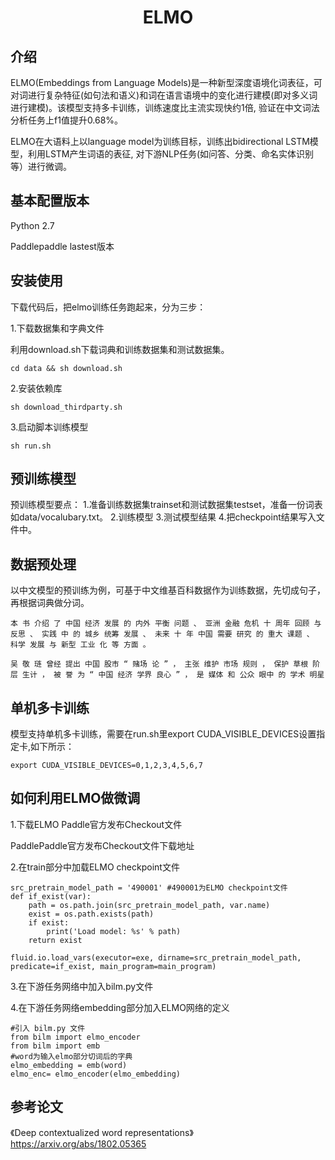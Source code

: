 <h1 align="center">ELMO</h1>

## 介绍
ELMO(Embeddings from Language Models)是一种新型深度语境化词表征，可对词进行复杂特征(如句法和语义)和词在语言语境中的变化进行建模(即对多义词进行建模)。该模型支持多卡训练，训练速度比主流实现快约1倍,  验证在中文词法分析任务上f1值提升0.68%。

ELMO在大语料上以language model为训练目标，训练出bidirectional LSTM模型，利用LSTM产生词语的表征, 对下游NLP任务(如问答、分类、命名实体识别等）进行微调。

## 基本配置版本
Python 2.7

Paddlepaddle lastest版本

## 安装使用
下载代码后，把elmo训练任务跑起来，分为三步：

1.下载数据集和字典文件

利用download.sh下载词典和训练数据集和测试数据集。
```shell
cd data && sh download.sh
```

2.安装依赖库

```shell
sh download_thirdparty.sh
```

3.启动脚本训练模型
```shell
sh run.sh
```

## 预训练模型
预训练模型要点：
1.准备训练数据集trainset和测试数据集testset，准备一份词表如data/vocalubary.txt。
2.训练模型
3.测试模型结果
4.把checkpoint结果写入文件中。

## 数据预处理
以中文模型的预训练为例，可基于中文维基百科数据作为训练数据，先切成句子，再根据词典做分词。
```
本 书 介绍 了 中国 经济 发展 的 内外 平衡 问题 、 亚洲 金融 危机 十 周年 回顾 与 反思 、 实践 中 的 城乡 统筹 发展 、 未来 十 年 中国 需要 研究 的 重大 课题 、 科学 发展 与 新型 工业 化 等 方面 。
```
```
吴 敬 琏 曾经 提出 中国 股市 “ 赌场 论 ” ， 主张 维护 市场 规则 ， 保护 草根 阶层 生计 ， 被 誉 为 “ 中国 经济 学界 良心 ” ， 是 媒体 和 公众 眼中 的 学术 明星 
```

## 单机多卡训练
模型支持单机多卡训练，需要在run.sh里export CUDA_VISIBLE_DEVICES设置指定卡,如下所示：
```shell
export CUDA_VISIBLE_DEVICES=0,1,2,3,4,5,6,7
```

## 如何利用ELMO做微调

1.下载ELMO Paddle官方发布Checkout文件

PaddlePaddle官方发布Checkout文件下载地址

2.在train部分中加载ELMO checkpoint文件
```shell
src_pretrain_model_path = '490001' #490001为ELMO checkpoint文件
def if_exist(var):
    path = os.path.join(src_pretrain_model_path, var.name)
    exist = os.path.exists(path)
    if exist:
        print('Load model: %s' % path)
    return exist

fluid.io.load_vars(executor=exe, dirname=src_pretrain_model_path, predicate=if_exist, main_program=main_program) 
```

3.在下游任务网络中加入bilm.py文件

4.在下游任务网络embedding部分加入ELMO网络的定义
```shell
#引入 bilm.py 文件
from bilm import elmo_encoder
from bilm import emb
#word为输入elmo部分切词后的字典
elmo_embedding = emb(word)
elmo_enc= elmo_encoder(elmo_embedding)

```

## 参考论文
《Deep contextualized word representations》 https://arxiv.org/abs/1802.05365
